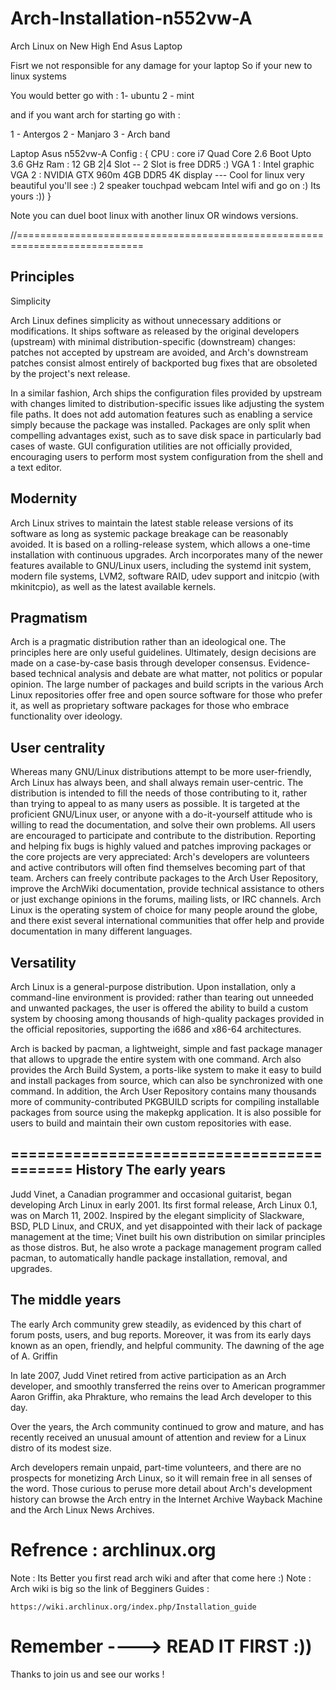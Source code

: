 # Arch-Installation-n552vw-A
Arch Linux on New High End Asus Laptop

Fisrt we not responsible for any damage for your laptop
So if your new to linux systems 

You would better go with :
  1- ubuntu
  2 - mint
  
and if you want arch for starting go with :

  1 - Antergos
  2 - Manjaro
  3 - Arch band
  
Laptop Asus n552vw-A
  Config :
    {
      CPU : core i7 Quad Core 2.6 Boot Upto 3.6 GHz
      Ram : 12 GB 2|4 Slot -- 2 Slot is free DDR5 :)
      VGA 1 : Intel graphic 
      VGA 2 : NVIDIA GTX 960m 4GB DDR5
      4K display --- Cool for linux very beautiful you'll see :)
      2 speaker
      touchpad
      webcam
      Intel wifi
      and go on :)
      Its yours :))
    }

Note you can duel boot linux with another linux OR windows versions.

//============================================================================

Principles
----------------------------


Simplicity

Arch Linux defines simplicity as without unnecessary additions or modifications. 
It ships software as released by the original developers (upstream) with minimal distribution-specific (downstream) changes: 
patches not accepted by upstream are avoided, 
and Arch's downstream patches consist almost entirely of backported bug fixes that are obsoleted by the project's next release.

In a similar fashion, 
Arch ships the configuration files provided by upstream with changes limited to distribution-specific issues like 
adjusting the system file paths. 
It does not add automation features such as enabling a service simply because the package was installed. 
Packages are only split when compelling advantages exist, such as to save disk space in particularly bad cases of waste. 
GUI configuration utilities are not officially provided, 
encouraging users to perform most system configuration from the shell and a text editor.



Modernity
------------------------------


Arch Linux strives to maintain the latest stable release versions of its software as long as systemic 
package breakage can be reasonably avoided. 
It is based on a rolling-release system, which allows a one-time installation with continuous upgrades.
Arch incorporates many of the newer features available to GNU/Linux users, 
including the systemd init system, modern file systems, LVM2, software RAID, udev support and initcpio (with mkinitcpio), 
as well as the latest available kernels.


Pragmatism
-------------------------------


Arch is a pragmatic distribution rather than an ideological one. 
The principles here are only useful guidelines. Ultimately, 
design decisions are made on a case-by-case basis through developer consensus. 
Evidence-based technical analysis and debate are what matter, not politics or popular opinion.
The large number of packages and build scripts in the various Arch Linux repositories offer free and open source software for those who prefer it, 
as well as proprietary software packages for those who embrace functionality over ideology.


User centrality
-------------------------------


Whereas many GNU/Linux distributions attempt to be more user-friendly, 
Arch Linux has always been, and shall always remain user-centric. 
The distribution is intended to fill the needs of those contributing to it, 
rather than trying to appeal to as many users as possible. It is targeted at the proficient GNU/Linux user, 
or anyone with a do-it-yourself attitude who is willing to read the documentation, and solve their own problems.
All users are encouraged to participate and contribute to the distribution. 
Reporting and helping fix bugs is highly valued and patches improving packages or the core projects are very appreciated: 
Arch's developers are volunteers and active contributors will often find themselves becoming part of that team. 
Archers can freely contribute packages to the Arch User Repository, improve the ArchWiki documentation, 
provide technical assistance to others or just exchange opinions in the forums, mailing lists, 
or IRC channels. Arch Linux is the operating system of choice for many people around the globe, 
and there exist several international communities that offer help and provide documentation in many different languages.


Versatility
-------------------------------


Arch Linux is a general-purpose distribution. Upon installation, only a command-line environment is provided: 
rather than tearing out unneeded and unwanted packages, the user is offered the ability 
to build a custom system by choosing among thousands of high-quality packages provided in the official repositories, 
supporting the i686 and x86-64 architectures.

Arch is backed by pacman,
a lightweight, simple and fast package manager that allows to upgrade the entire system with one command. 
Arch also provides the Arch Build System, a ports-like system to make it easy to build and install packages from source, 
which can also be synchronized with one command. In addition,
the Arch User Repository contains many thousands more of community-contributed PKGBUILD scripts 
for compiling installable packages from source using the makepkg application. 
It is also possible for users to build and maintain their own custom repositories with ease.

==========================================
History
The early years
-------------------------------


Judd Vinet, a Canadian programmer and occasional guitarist, began developing Arch Linux in early 2001.
Its first formal release, Arch Linux 0.1, was on March 11, 2002.
Inspired by the elegant simplicity of Slackware, BSD, PLD Linux, and CRUX,
and yet disappointed with their lack of package management at the time;
Vinet built his own distribution on similar principles as those distros.
But, he also wrote a package management program called pacman, to automatically handle package installation, removal, and upgrades.


The middle years
-------------------------------


The early Arch community grew steadily, as evidenced by this chart of forum posts, users, and bug reports. 
Moreover, it was from its early days known as an open, friendly, and helpful community.
The dawning of the age of A. Griffin

In late 2007, Judd Vinet retired from active participation as an Arch developer, 
and smoothly transferred the reins over to American programmer Aaron Griffin, aka Phrakture, 
who remains the lead Arch developer to this day.

Over the years, the Arch community continued to grow and mature, 
and has recently received an unusual amount of attention and review for a Linux distro of its modest size.

Arch developers remain unpaid, part-time volunteers, 
and there are no prospects for monetizing Arch Linux,
so it will remain free in all senses of the word. 
Those curious to peruse more detail about Arch's development history can browse the Arch entry in the
Internet Archive Wayback Machine and the Arch Linux News Archives. 



Refrence : archlinux.org
============================================================

Note : Its Better you first read arch wiki and after that come here :)
Note : Arch wiki is big so the link of Begginers Guides :

    https://wiki.archlinux.org/index.php/Installation_guide
    
Remember ----> READ IT FIRST :))
============================================================

Thanks to join us and see our works !

